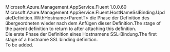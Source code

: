 <Type Name="IBlank&lt;ParentT&gt;" FullName="Microsoft.Azure.Management.AppService.Fluent.HostNameSslBinding.UpdateDefinition.IBlank&lt;ParentT&gt;">
  <TypeSignature Language="C#" Value="public interface IBlank&lt;ParentT&gt; : Microsoft.Azure.Management.AppService.Fluent.HostNameSslBinding.UpdateDefinition.IWithHostname&lt;ParentT&gt;" />
  <TypeSignature Language="ILAsm" Value=".class public interface auto ansi abstract IBlank`1&lt;ParentT&gt; implements class Microsoft.Azure.Management.AppService.Fluent.HostNameSslBinding.UpdateDefinition.IWithHostname`1&lt;!ParentT&gt;" />
  <TypeSignature Language="DocId" Value="T:Microsoft.Azure.Management.AppService.Fluent.HostNameSslBinding.UpdateDefinition.IBlank`1" />
  <TypeSignature Language="VB.NET" Value="Public Interface IBlank(Of ParentT)&#xA;Implements IWithHostname(Of ParentT)" />
  <TypeSignature Language="F#" Value="type IBlank&lt;'ParentT&gt; = interface&#xA;    interface IWithHostname&lt;'ParentT&gt;" />
  <AssemblyInfo>
    <AssemblyName>Microsoft.Azure.Management.AppService.Fluent</AssemblyName>
    <AssemblyVersion>1.0.0.60</AssemblyVersion>
  </AssemblyInfo>
  <TypeParameters>
    <TypeParameter Name="ParentT" />
  </TypeParameters>
  <Interfaces>
    <Interface>
      <InterfaceName>Microsoft.Azure.Management.AppService.Fluent.HostNameSslBinding.UpdateDefinition.IWithHostname&lt;ParentT&gt;</InterfaceName>
    </Interface>
  </Interfaces>
  <Docs>
    <typeparam name="ParentT"><span data-ttu-id="42191-101">die Phase der Definition des übergeordneten wieder nach dem Anfügen dieser Definition.</span><span class="sxs-lookup"><span data-stu-id="42191-101">The stage of the parent definition to return to after attaching this definition.</span></span></typeparam>
    <summary>
            <span data-ttu-id="42191-102">Die erste Phase der Definition eines Hostnamens SSL-Bindung.</span><span class="sxs-lookup"><span data-stu-id="42191-102">The first stage of a hostname SSL binding definition.</span></span>
            </summary>
    <remarks>To be added.</remarks>
  </Docs>
  <Members />
</Type>